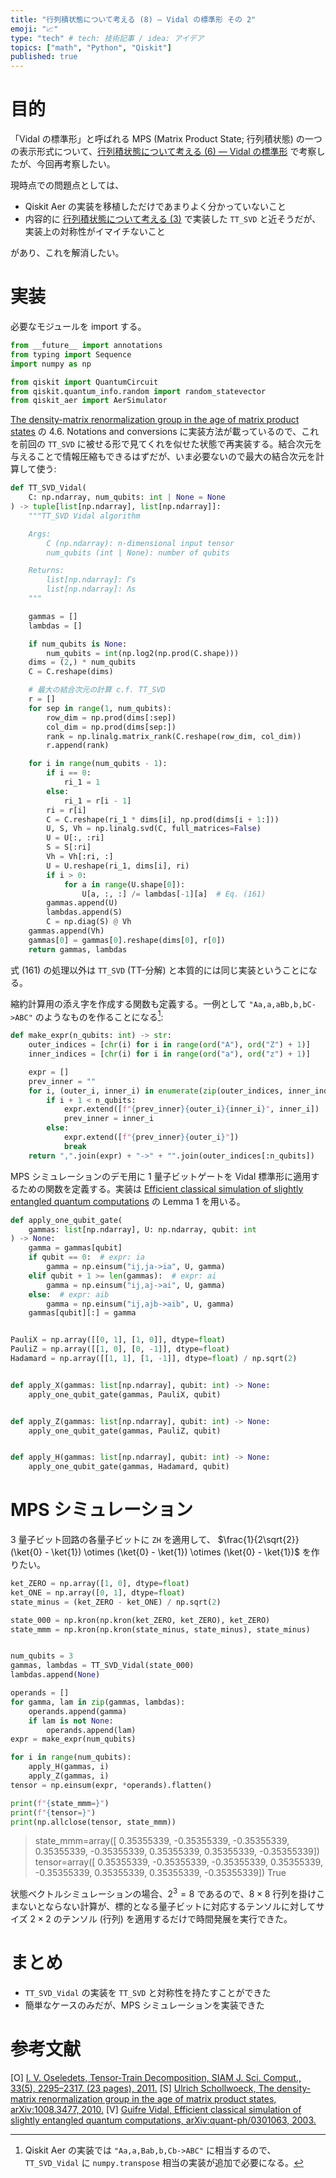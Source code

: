 ```yaml
---
title: "行列積状態について考える (8) — Vidal の標準形 その 2"
emoji: "📈"
type: "tech" # tech: 技術記事 / idea: アイデア
topics: ["math", "Python", "Qiskit"]
published: true
---
```


# 目的

「Vidal の標準形」と呼ばれる MPS (Matrix Product State; 行列積状態) の一つの表示形式について、[行列積状態について考える (6) — Vidal の標準形](/derwind/articles/dwd-matrix-product06) で考察したが、今回再考察したい。

現時点での問題点としては、

- Qiskit Aer の実装を移植しただけであまりよく分かっていないこと
- 内容的に [行列積状態について考える (3)](https://zenn.dev/derwind/articles/dwd-matrix-product03) で実装した `TT_SVD` と近そうだが、実装上の対称性がイマイチないこと

があり、これを解消したい。

# 実装

必要なモジュールを import する。

```python
from __future__ import annotations
from typing import Sequence
import numpy as np

from qiskit import QuantumCircuit
from qiskit.quantum_info.random import random_statevector
from qiskit_aer import AerSimulator
```

[The density-matrix renormalization group in the age of matrix product states](https://arxiv.org/abs/1008.3477) の 4.6. Notations and conversions に実装方法が載っているので、これを前回の `TT_SVD` に被せる形で見てくれを似せた状態で再実装する。結合次元を与えることで情報圧縮もできるはずだが、いま必要ないので最大の結合次元を計算して使う:

```python
def TT_SVD_Vidal(
    C: np.ndarray, num_qubits: int | None = None
) -> tuple[list[np.ndarray], list[np.ndarray]]:
    """TT_SVD Vidal algorithm

    Args:
        C (np.ndarray): n-dimensional input tensor
        num_qubits (int | None): number of qubits

    Returns:
        list[np.ndarray]: Γs
        list[np.ndarray]: Λs
    """

    gammas = []
    lambdas = []

    if num_qubits is None:
        num_qubits = int(np.log2(np.prod(C.shape)))
    dims = (2,) * num_qubits
    C = C.reshape(dims)

    # 最大の結合次元の計算 c.f. TT_SVD
    r = []
    for sep in range(1, num_qubits):
        row_dim = np.prod(dims[:sep])
        col_dim = np.prod(dims[sep:])
        rank = np.linalg.matrix_rank(C.reshape(row_dim, col_dim))
        r.append(rank)

    for i in range(num_qubits - 1):
        if i == 0:
            ri_1 = 1
        else:
            ri_1 = r[i - 1]
        ri = r[i]
        C = C.reshape(ri_1 * dims[i], np.prod(dims[i + 1:]))
        U, S, Vh = np.linalg.svd(C, full_matrices=False)
        U = U[:, :ri]
        S = S[:ri]
        Vh = Vh[:ri, :]
        U = U.reshape(ri_1, dims[i], ri)
        if i > 0:
            for a in range(U.shape[0]):
                U[a, :, :] /= lambdas[-1][a]  # Eq. (161)
        gammas.append(U)
        lambdas.append(S)
        C = np.diag(S) @ Vh
    gammas.append(Vh)
    gammas[0] = gammas[0].reshape(dims[0], r[0])
    return gammas, lambdas
```

式 (161) の処理以外は `TT_SVD` (TT-分解) と本質的には同じ実装ということになる。

縮約計算用の添え字を作成する関数も定義する。一例として `"Aa,a,aBb,b,bC->ABC"` のようなものを作ることになる[^1]:

[^1]: Qiskit Aer の実装では `"Aa,a,Bab,b,Cb->ABC"` に相当するので、`TT_SVD_Vidal` に `numpy.transpose` 相当の実装が追加で必要になる。

```python
def make_expr(n_qubits: int) -> str:
    outer_indices = [chr(i) for i in range(ord("A"), ord("Z") + 1)]
    inner_indices = [chr(i) for i in range(ord("a"), ord("z") + 1)]

    expr = []
    prev_inner = ""
    for i, (outer_i, inner_i) in enumerate(zip(outer_indices, inner_indices)):
        if i + 1 < n_qubits:
            expr.extend([f"{prev_inner}{outer_i}{inner_i}", inner_i])
            prev_inner = inner_i
        else:
            expr.extend([f"{prev_inner}{outer_i}"])
            break
    return ",".join(expr) + "->" + "".join(outer_indices[:n_qubits])
```

MPS シミュレーションのデモ用に 1 量子ビットゲートを Vidal 標準形に適用するための関数を定義する。実装は [Efficient classical simulation of slightly entangled quantum computations](https://arxiv.org/abs/quant-ph/0301063) の Lemma 1 を用いる。

```python
def apply_one_qubit_gate(
    gammas: list[np.ndarray], U: np.ndarray, qubit: int
) -> None:
    gamma = gammas[qubit]
    if qubit == 0:  # expr: ia
        gamma = np.einsum("ij,ja->ia", U, gamma)
    elif qubit + 1 >= len(gammas):  # expr: ai
        gamma = np.einsum("ij,aj->ai", U, gamma)
    else:  # expr: aib
        gamma = np.einsum("ij,ajb->aib", U, gamma)
    gammas[qubit][:] = gamma


PauliX = np.array([[0, 1], [1, 0]], dtype=float)
PauliZ = np.array([[1, 0], [0, -1]], dtype=float)
Hadamard = np.array([[1, 1], [1, -1]], dtype=float) / np.sqrt(2)


def apply_X(gammas: list[np.ndarray], qubit: int) -> None:
    apply_one_qubit_gate(gammas, PauliX, qubit)


def apply_Z(gammas: list[np.ndarray], qubit: int) -> None:
    apply_one_qubit_gate(gammas, PauliZ, qubit)


def apply_H(gammas: list[np.ndarray], qubit: int) -> None:
    apply_one_qubit_gate(gammas, Hadamard, qubit)
```

# MPS シミュレーション

3 量子ビット回路の各量子ビットに `ZH` を適用して、
$\frac{1}{2\sqrt{2}} (\ket{0} - \ket{1}) \otimes (\ket{0} - \ket{1}) \otimes (\ket{0} - \ket{1})$ を作りたい。

```python
ket_ZERO = np.array([1, 0], dtype=float)
ket_ONE = np.array([0, 1], dtype=float)
state_minus = (ket_ZERO - ket_ONE) / np.sqrt(2)

state_000 = np.kron(np.kron(ket_ZERO, ket_ZERO), ket_ZERO)
state_mmm = np.kron(np.kron(state_minus, state_minus), state_minus)


num_qubits = 3
gammas, lambdas = TT_SVD_Vidal(state_000)
lambdas.append(None)

operands = []
for gamma, lam in zip(gammas, lambdas):
    operands.append(gamma)
    if lam is not None:
        operands.append(lam)
expr = make_expr(num_qubits)

for i in range(num_qubits):
    apply_H(gammas, i)
    apply_Z(gammas, i)
tensor = np.einsum(expr, *operands).flatten()

print(f"{state_mmm=}")
print(f"{tensor=}")
print(np.allclose(tensor, state_mmm))
```

> state_mmm=array([ 0.35355339, -0.35355339, -0.35355339,  0.35355339, -0.35355339,  0.35355339,  0.35355339, -0.35355339])
> tensor=array([ 0.35355339, -0.35355339, -0.35355339,  0.35355339, -0.35355339,  0.35355339,  0.35355339, -0.35355339])
> True

状態ベクトルシミュレーションの場合、$2^3 = 8$ であるので、$8 \times 8$ 行列を掛けこまないとならない計算が、標的となる量子ビットに対応するテンソルに対してサイズ $2 \times 2$ のテンソル (行列) を適用するだけで時間発展を実行できた。

# まとめ

- `TT_SVD_Vidal` の実装を `TT_SVD` と対称性を持たすことができた
- 簡単なケースのみだが、MPS シミュレーションを実装できた

# 参考文献

[O] [I. V. Oseledets, Tensor-Train Decomposition, SIAM J. Sci. Comput., 33(5), 2295–2317. (23 pages), 2011.](https://www.researchgate.net/publication/220412263_Tensor-Train_Decomposition)
[S] [Ulrich Schollwoeck, The density-matrix renormalization group in the age of matrix product states, arXiv:1008.3477, 2010.](https://arxiv.org/abs/1008.3477)
[V] [Guifre Vidal, Efficient classical simulation of slightly entangled quantum computations, arXiv:quant-ph/0301063, 2003.](https://arxiv.org/abs/quant-ph/0301063)
